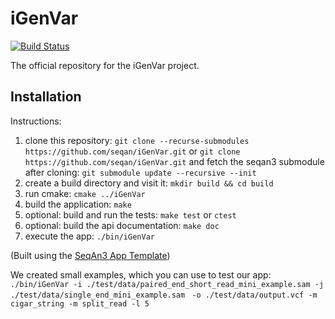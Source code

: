 # iGenVar

[![Build Status](https://github.com/seqan/iGenVar/workflows/iGenVar%20CI/badge.svg)](https://github.com/seqan/iGenVar/actions?query=workflow%3A%22iGenVar+CI%22+branch%3Amaster)

The official repository for the iGenVar project.

## Installation

Instructions:
1. clone this repository: `git clone --recurse-submodules https://github.com/seqan/iGenVar.git`
    or `git clone https://github.com/seqan/iGenVar.git` and fetch the seqan3 submodule after cloning: `git submodule update --recursive --init`
2. create a build directory and visit it: `mkdir build && cd build`
3. run cmake: `cmake ../iGenVar`
4. build the application: `make`
5. optional: build and run the tests: `make test` or `ctest`
6. optional: build the api documentation: `make doc`
7. execute the app: `./bin/iGenVar`

(Built using the [SeqAn3 App Template](https://github.com/seqan/app-template))

We created small examples, which you can use to test our app:
`./bin/iGenVar -i ./test/data/paired_end_short_read_mini_example.sam -j ./test/data/single_end_mini_example.sam `
`-o ./test/data/output.vcf -m cigar_string -m split_read -l 5`
